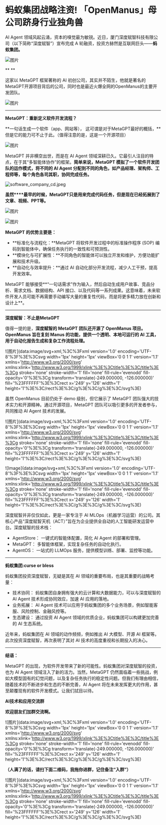 # 蚂蚁集团战略注资! 「OpenManus」母公司跻身行业独角兽



AI Agent 领域风起云涌，资本的嗅觉最为敏锐。近日，厦门深度赋智科技有限公司（以下简称“深度赋智”）宣布完成 A 轮融资，投资方赫然是互联网巨头——**蚂蚁集团。**

![图片](./%E8%9A%82%E8%9A%81%E9%9B%86%E5%9B%A2%E6%88%98%E7%95%A5%E6%B3%A8%E8%B5%84!%20%E3%80%8COpenManus%E3%80%8D%E6%AF%8D%E5%85%AC%E5%8F%B8%E8%B7%BB%E8%BA%AB%E8%A1%8C%E4%B8%9A%E7%8B%AC%E8%A7%92%E5%85%BD.assets/640-20250503221335175)

**
**

这家以 MetaGPT 框架著称的 AI 初创公司，其实并不陌生，他就是著名的MetaGPT开源项目背后的公司，同时也是最近火爆全网的OpenManus的主要开发团队。

![图片](./%E8%9A%82%E8%9A%81%E9%9B%86%E5%9B%A2%E6%88%98%E7%95%A5%E6%B3%A8%E8%B5%84!%20%E3%80%8COpenManus%E3%80%8D%E6%AF%8D%E5%85%AC%E5%8F%B8%E8%B7%BB%E8%BA%AB%E8%A1%8C%E4%B8%9A%E7%8B%AC%E8%A7%92%E5%85%BD.assets/640-20250503221335185)







------

**MetaGPT：重新定义软件开发流程？**



**一句话生成一个软件（app、网站等）， 这可谓是对于MetaGPT最好的概括，**但是它的能力可不止于此。（值得注意的是，这是一个开源项目）

![图片](https://mmbiz.qpic.cn/sz_mmbiz_png/zvStibNiazLDJ0Lyhnhv4d4TOrHV45NnvRbzqmVzljMwteftDFLl19A7PwDTxreaMCo9iaDRmOzZUtaMb7kUVMsIg/640?wx_fmt=png&from=appmsg&tp=webp&wxfrom=5&wx_lazy=1)



MetaGPT 并非横空出世，而是在 AI Agent 领域深耕已久。它最引人注目的特点，在于其“多智能体协作”的框架。**简单来说，MetaGPT 模拟了一个软件开发团队的运作模式，将不同的 AI Agent 分配到不同的角色，如产品经理、架构师、工程师等，每个角色各司其职，协同完成任务。**

![software_company_cd.jpeg](./%E8%9A%82%E8%9A%81%E9%9B%86%E5%9B%A2%E6%88%98%E7%95%A5%E6%B3%A8%E8%B5%84!%20%E3%80%8COpenManus%E3%80%8D%E6%AF%8D%E5%85%AC%E5%8F%B8%E8%B7%BB%E8%BA%AB%E8%A1%8C%E4%B8%9A%E7%8B%AC%E8%A7%92%E5%85%BD.assets/640-20250503221335187)



**虽然****最早的时候，MetaGPT只是用来完成代码任务，但是现在已经拓展到了文章、视频、PPT等。**



![图片](./%E8%9A%82%E8%9A%81%E9%9B%86%E5%9B%A2%E6%88%98%E7%95%A5%E6%B3%A8%E8%B5%84!%20%E3%80%8COpenManus%E3%80%8D%E6%AF%8D%E5%85%AC%E5%8F%B8%E8%B7%BB%E8%BA%AB%E8%A1%8C%E4%B8%9A%E7%8B%AC%E8%A7%92%E5%85%BD.assets/640-20250503221335179)

![图片](./%E8%9A%82%E8%9A%81%E9%9B%86%E5%9B%A2%E6%88%98%E7%95%A5%E6%B3%A8%E8%B5%84!%20%E3%80%8COpenManus%E3%80%8D%E6%AF%8D%E5%85%AC%E5%8F%B8%E8%B7%BB%E8%BA%AB%E8%A1%8C%E4%B8%9A%E7%8B%AC%E8%A7%92%E5%85%BD.assets/640-20250503221335193)



**MetaGPT 的优势主要是：**

- **标准化与流程化：**MetaGPT 将软件开发过程中的标准操作程序 (SOP) 编码到智能体中，确保任务执行的一致性和可预测性。
- **模块化与可扩展性：**不同角色的智能体可以独立开发和维护，方便功能扩展和技术升级。
- **自动化与效率提升：**通过 AI 自动化部分开发流程，减少人工干预，提高开发效率。



MetaGPT 能够接受**“一句话需求”作为输入，然后自动生成用户故事、竞品分析、需求文档、数据结构、API 接口、以及代码等一系列成果。这意味着，未来软件开发人员可能不再需要手动编写大量的重复性代码，而是将更多精力放在创新和设计上**。







------

**深度赋智：不止是MetaGPT**



值得一提的是，**深度赋智的 MetaGPT 团队还开源了 OpenManus 项目。OpenManus 旨在复刻 Manus 的功能，提供一个透明、本地可运行的 AI 工具，用于自动化报告生成和复杂工作流程处理。**

![图片](data:image/svg+xml,%3C%3Fxml version='1.0' encoding='UTF-8'%3F%3E%3Csvg width='1px' height='1px' viewBox='0 0 1 1' version='1.1' xmlns='http://www.w3.org/2000/svg' xmlns:xlink='http://www.w3.org/1999/xlink'%3E%3Ctitle%3E%3C/title%3E%3Cg stroke='none' stroke-width='1' fill='none' fill-rule='evenodd' fill-opacity='0'%3E%3Cg transform='translate(-249.000000, -126.000000)' fill='%23FFFFFF'%3E%3Crect x='249' y='126' width='1' height='1'%3E%3C/rect%3E%3C/g%3E%3C/g%3E%3C/svg%3E)



虽然 OpenManus 目前仍处于 demo 级别，但它展示了 MetaGPT 团队强大的技术实力和开源精神。通过开源项目，MetaGPT 团队可以吸引更多的开发者参与，共同推动 AI Agent 技术的发展。



![图片](data:image/svg+xml,%3C%3Fxml version='1.0' encoding='UTF-8'%3F%3E%3Csvg width='1px' height='1px' viewBox='0 0 1 1' version='1.1' xmlns='http://www.w3.org/2000/svg' xmlns:xlink='http://www.w3.org/1999/xlink'%3E%3Ctitle%3E%3C/title%3E%3Cg stroke='none' stroke-width='1' fill='none' fill-rule='evenodd' fill-opacity='0'%3E%3Cg transform='translate(-249.000000, -126.000000)' fill='%23FFFFFF'%3E%3Crect x='249' y='126' width='1' height='1'%3E%3C/rect%3E%3C/g%3E%3C/g%3E%3C/svg%3E)

![Image](data:image/svg+xml,%3C%3Fxml version='1.0' encoding='UTF-8'%3F%3E%3Csvg width='1px' height='1px' viewBox='0 0 1 1' version='1.1' xmlns='http://www.w3.org/2000/svg' xmlns:xlink='http://www.w3.org/1999/xlink'%3E%3Ctitle%3E%3C/title%3E%3Cg stroke='none' stroke-width='1' fill='none' fill-rule='evenodd' fill-opacity='0'%3E%3Cg transform='translate(-249.000000, -126.000000)' fill='%23FFFFFF'%3E%3Crect x='249' y='126' width='1' height='1'%3E%3C/rect%3E%3C/g%3E%3C/g%3E%3C/svg%3E)

深度赋智并非仅仅如此，更是一家专注于 AI MLOps（机器学习运营）的公司。其核心产品“深度赋智天机（ACT）”旨在为企业提供全自动的人工智能研发运营中台。深度赋智的技术栈：

- AgentStore： 一键式的智能体配置，简化 AI Agent 的部署和管理。
- MetaGPT： 多智能体框架，实现复杂任务的自动化执行。
- AgentOS： 一站式的 LLMOps 服务，提供模型训练、部署、监控等功能。







------

**蚂蚁集团:curse or bless**



蚂蚁集团投资深度赋智，无疑是其在 AI 领域的重要布局，也是其重要的战略考量：

- 技术协同： 蚂蚁集团自身拥有强大的云计算和大数据能力，可以与深度赋智的 AI Agent 技术形成协同效应，加速 AI 应用的落地。
- 业务拓展： AI Agent 技术可以应用于蚂蚁集团的多个业务场景，例如智能客服、风险控制、金融风控等。
- 生态建设： 通过投资 AI Agent 领域的优质企业，蚂蚁集团可以构建更加完善的 AI 生态系统。



近年来，蚂蚁集团在 AI 领域的动作频频，例如推出 AI 大模型、开源 AI 框架等。此次投资深度赋智，再次表明了其对 AI 技术的高度重视和长期投入的决心。







------

**结语：**



MetaGPT 的出现，为软件开发带来了新的可能性。蚂蚁集团对深度赋智的投资，也为 AI Agent 领域注入了新的活力。当然，MetaGPT 仍然面临着一些挑战，例如大模型固有的幻觉问题，以及复杂任务执行的稳定性问题。但我们有理由相信，随着技术的不断进步和生态的不断完善，AI Agent 将在未来发挥更大的作用，甚至颠覆现有的软件开发模式。让我们拭目以待。







**AI技术和应用交流群**



**欢迎朋友们加群交流啊。**

![图片](data:image/svg+xml,%3C%3Fxml version='1.0' encoding='UTF-8'%3F%3E%3Csvg width='1px' height='1px' viewBox='0 0 1 1' version='1.1' xmlns='http://www.w3.org/2000/svg' xmlns:xlink='http://www.w3.org/1999/xlink'%3E%3Ctitle%3E%3C/title%3E%3Cg stroke='none' stroke-width='1' fill='none' fill-rule='evenodd' fill-opacity='0'%3E%3Cg transform='translate(-249.000000, -126.000000)' fill='%23FFFFFF'%3E%3Crect x='249' y='126' width='1' height='1'%3E%3C/rect%3E%3C/g%3E%3C/g%3E%3C/svg%3E)

**（人满了的话，请扫下面二维码，我拖你进群，记住备注“入群”）**

![图片](data:image/svg+xml,%3C%3Fxml version='1.0' encoding='UTF-8'%3F%3E%3Csvg width='1px' height='1px' viewBox='0 0 1 1' version='1.1' xmlns='http://www.w3.org/2000/svg' xmlns:xlink='http://www.w3.org/1999/xlink'%3E%3Ctitle%3E%3C/title%3E%3Cg stroke='none' stroke-width='1' fill='none' fill-rule='evenodd' fill-opacity='0'%3E%3Cg transform='translate(-249.000000, -126.000000)' fill='%23FFFFFF'%3E%3Crect x='249' y='126' width='1' height='1'%3E%3C/rect%3E%3C/g%3E%3C/g%3E%3C/svg%3E)

